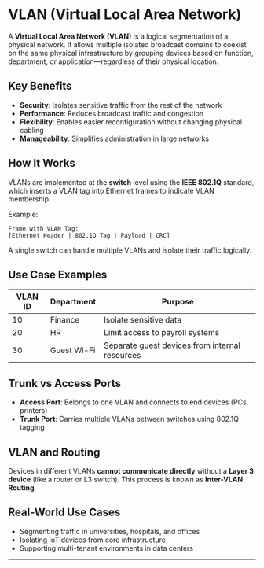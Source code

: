 # VLAN (Virtual Local Area Network)

A **Virtual Local Area Network (VLAN)** is a logical segmentation of a physical network. It allows multiple isolated broadcast domains to coexist on the same physical infrastructure by grouping devices based on function, department, or application—regardless of their physical location.

## Key Benefits

- **Security**: Isolates sensitive traffic from the rest of the network
- **Performance**: Reduces broadcast traffic and congestion
- **Flexibility**: Enables easier reconfiguration without changing physical cabling
- **Manageability**: Simplifies administration in large networks

## How It Works

VLANs are implemented at the **switch** level using the **IEEE 802.1Q** standard, which inserts a VLAN tag into Ethernet frames to indicate VLAN membership.

Example:

```
Frame with VLAN Tag:
[Ethernet Header | 802.1Q Tag | Payload | CRC]
```

A single switch can handle multiple VLANs and isolate their traffic logically.

## Use Case Examples

| VLAN ID | Department       | Purpose               |
|---------|------------------|-----------------------|
| 10      | Finance          | Isolate sensitive data|
| 20      | HR               | Limit access to payroll systems |
| 30      | Guest Wi-Fi      | Separate guest devices from internal resources |

## Trunk vs Access Ports

- **Access Port**: Belongs to one VLAN and connects to end devices (PCs, printers)
- **Trunk Port**: Carries multiple VLANs between switches using 802.1Q tagging

## VLAN and Routing

Devices in different VLANs **cannot communicate directly** without a **Layer 3 device** (like a router or L3 switch). This process is known as **Inter-VLAN Routing**.

## Real-World Use Cases

- Segmenting traffic in universities, hospitals, and offices
- Isolating IoT devices from core infrastructure
- Supporting multi-tenant environments in data centers

---


